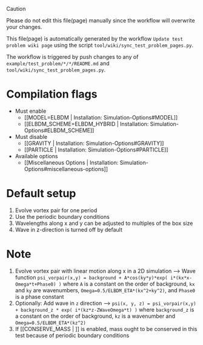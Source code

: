 > [!CAUTION]
> Please do not edit this file(page) manually since the workflow will overwrite your changes.
>
> This file(page) is automatically generated by the workflow `Update test problem wiki page` using the script `tool/wiki/sync_test_problem_pages.py`.
>
> The workflow is triggered by push changes to any of `example/test_problem/*/*/README.md` and `tool/wiki/sync_test_problem_pages.py`.


# Compilation flags
- Must enable
   - [[MODEL=ELBDM | Installation: Simulation-Options#MODEL]]
   - [[ELBDM_SCHEME=ELBDM_HYBRID | Installation: Simulation-Options#ELBDM_SCHEME]]
- Must disable
   - [[GRAVITY | Installation: Simulation-Options#GRAVITY]]
   - [[PARTICLE | Installation: Simulation-Options#PARTICLE]]
- Available options
   - [[Miscellaneous Options | Installation: Simulation-Options#miscellaneous-options]]


# Default setup
1. Evolve vortex pair for one period
2. Use the periodic boundary conditions
3. Wavelengths along x and y can be adjusted to multiples of the box size
4. Wave in z-direction is turned off by default


# Note
1. Evolve vortex pair with linear motion along x in a 2D simulation
   --> Wave function `psi_vorpair(x,y) = background + A*cos(ky*y)*exp( i*(kx*x-Omega*t+Phase0) )`
       where `A` is a constant on the order of background, `kx` and `ky` are wavenumbers,
       `Omega=0.5/ELBDM_ETA*(kx^2+ky^2)`, and `Phase0` is a phase constant
2. Optionally: Add wave in `z` direction
    -->   `psi(x, y, z) = psi_vorpair(x,y) + background_z * exp( i*(kz*z-ZWaveOmega*t) )`
       where `background_z` is a constant on the order of background, `kz` is a wavenumber and
       `Omega=0.5/ELBDM_ETA*(kz^2)`
3. If [[CONSERVE_MASS | ]] is enabled, mass ought to be conserved in this test because of periodic boundary conditions
